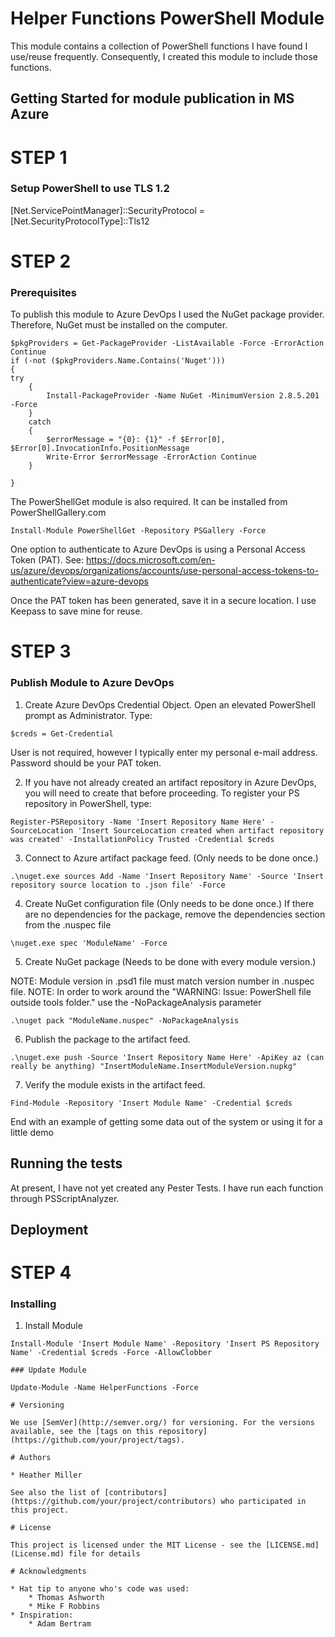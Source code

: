 # Helper Functions PowerShell Module

This module contains a collection of PowerShell functions I have found I use/reuse frequently. Consequently, I created this module to include those functions.

## Getting Started for module publication in MS Azure

# STEP 1
### Setup PowerShell to use TLS 1.2
[Net.ServicePointManager]::SecurityProtocol = [Net.SecurityProtocolType]::Tls12

# STEP 2
### Prerequisites
To publish this module to Azure DevOps I used the NuGet package provider. Therefore, NuGet must be installed on the computer.

```
$pkgProviders = Get-PackageProvider -ListAvailable -Force -ErrorAction Continue
if (-not ($pkgProviders.Name.Contains('Nuget')))
{
try
	{
		Install-PackageProvider -Name NuGet -MinimumVersion 2.8.5.201 -Force
	}
	catch
	{
		$errorMessage = "{0}: {1}" -f $Error[0], $Error[0].InvocationInfo.PositionMessage
		Write-Error $errorMessage -ErrorAction Continue
	}
	
}
```

The PowerShellGet module is also required. It can be installed from PowerShellGallery.com

```
Install-Module PowerShellGet -Repository PSGallery -Force
```

One option to authenticate to Azure DevOps is using a Personal Access Token (PAT). See:
https://docs.microsoft.com/en-us/azure/devops/organizations/accounts/use-personal-access-tokens-to-authenticate?view=azure-devops

Once the PAT token has been generated, save it in a secure location. I use Keepass to save mine for reuse.

# STEP 3
### Publish Module to Azure DevOps

1. Create Azure DevOps Credential Object. Open an elevated PowerShell prompt as Administrator. Type:

```
$creds = Get-Credential
```
User is not required, however I typically enter my personal e-mail address.
Password should be your PAT token.

2. If you have not already created an artifact repository in Azure DevOps, you will need to create that before proceeding. To register your PS repository in PowerShell, type:

```
Register-PSRepository -Name 'Insert Repository Name Here' -SourceLocation 'Insert SourceLocation created when artifact repository was created' -InstallationPolicy Trusted -Credential $creds
```

3. Connect to Azure artifact package feed. (Only needs to be done once.)

```
.\nuget.exe sources Add -Name 'Insert Repository Name' -Source 'Insert repository source location to .json file' -Force
```

4. Create NuGet configuration file (Only needs to be done once.) If there are no dependencies for the package, remove the dependencies section from the .nuspec file

```
\nuget.exe spec 'ModuleName' -Force
```

5.  Create NuGet package (Needs to be done with every module version.) 

NOTE: Module version in .psd1 file must match version number in .nuspec file.
NOTE: In order to work around  the "WARNING: Issue: PowerShell file outside tools folder." use the -NoPackageAnalysis parameter

```
.\nuget pack "ModuleName.nuspec" -NoPackageAnalysis
```

6. Publish the package to the artifact feed.

```
.\nuget.exe push -Source 'Insert Repository Name Here' -ApiKey az (can really be anything) "InsertModuleName.InsertModuleVersion.nupkg"
```

7. Verify the module exists in the artifact feed.

```
Find-Module -Repository 'Insert Module Name' -Credential $creds
```
End with an example of getting some data out of the system or using it for a little demo

## Running the tests

At present, I have not yet created any Pester Tests. I have run each function through PSScriptAnalyzer.

## Deployment

# STEP 4
### Installing
1. Install Module

```
Install-Module 'Insert Module Name' -Repository 'Insert PS Repository Name' -Credential $creds -Force -AllowClobber

### Update Module

Update-Module -Name HelperFunctions -Force

# Versioning

We use [SemVer](http://semver.org/) for versioning. For the versions available, see the [tags on this repository](https://github.com/your/project/tags). 

# Authors

* Heather Miller

See also the list of [contributors](https://github.com/your/project/contributors) who participated in this project.

# License

This project is licensed under the MIT License - see the [LICENSE.md](License.md) file for details

# Acknowledgments

* Hat tip to anyone who's code was used:
	* Thomas Ashworth
	* Mike F Robbins
* Inspiration:
	* Adam Bertram
